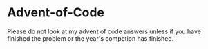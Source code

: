 # Advent-of-Code
Please do not look at my advent of code answers unless if you have finished the problem or the year's competion has finished.
